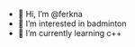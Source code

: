 - 👋 Hi, I’m @ferkna
- 👀 I’m interested in badminton
- 🌱 I’m currently learning c++

<!---
ferkna/ferkna is a ✨ special ✨ repository because its `README.md` (this file) appears on your GitHub profile.
You can click the Preview link to take a look at your changes.
--->
